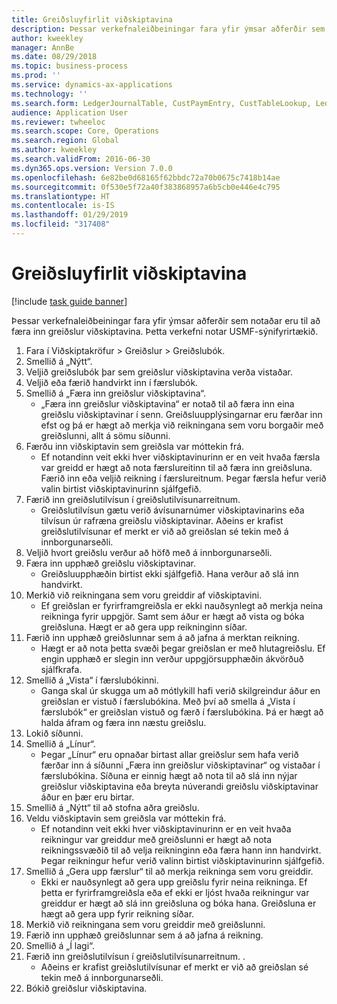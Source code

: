 ```yaml
---
title: Greiðsluyfirlit viðskiptavina
description: Þessar verkefnaleiðbeiningar fara yfir ýmsar aðferðir sem notaðar eru til að færa inn greiðslur viðskiptavina.
author: kweekley
manager: AnnBe
ms.date: 08/29/2018
ms.topic: business-process
ms.prod: ''
ms.service: dynamics-ax-applications
ms.technology: ''
ms.search.form: LedgerJournalTable, CustPaymEntry, CustTableLookup, LedgerJournalTransCustPaym, CustOpenTrans, BankAccountTableLookUp
audience: Application User
ms.reviewer: twheeloc
ms.search.scope: Core, Operations
ms.search.region: Global
ms.author: kweekley
ms.search.validFrom: 2016-06-30
ms.dyn365.ops.version: Version 7.0.0
ms.openlocfilehash: 6e82be0d68165f62bbdc72a70b0675c7418b14ae
ms.sourcegitcommit: 0f530e5f72a40f383868957a6b5cb0e446e4c795
ms.translationtype: HT
ms.contentlocale: is-IS
ms.lasthandoff: 01/29/2019
ms.locfileid: "317408"
---
```

# <a name="customer-payment-overview"></a>Greiðsluyfirlit viðskiptavina

[!include [task guide banner](../../includes/task-guide-banner.md)]

Þessar verkefnaleiðbeiningar fara yfir ýmsar aðferðir sem notaðar eru til að færa inn greiðslur viðskiptavina. Þetta verkefni notar USMF-sýnifyrirtækið.

1. Fara í Viðskiptakröfur > Greiðslur > Greiðslubók.
2. Smellið á „Nýtt“.
3. Veljið greiðslubók þar sem greiðslur viðskiptavina verða vistaðar.
4. Veljið eða færið handvirkt inn í færslubók.
5. Smellið á „Færa inn greiðslur viðskiptavina“.
    * „Færa inn greiðslur viðskiptavina“ er notað til að færa inn eina greiðslu viðskiptavinar í senn. Greiðsluupplýsingarnar eru færðar inn efst og þá er hægt að merkja við reikningana sem voru borgaðir með greiðslunni, allt á sömu síðunni.  
6. Færðu inn viðskiptavin sem greiðsla var móttekin frá.
    * Ef notandinn veit ekki hver viðskiptavinurinn er en veit hvaða færsla var greidd er hægt að nota færslureitinn til að færa inn greiðsluna. Færið inn eða veljið reikning í færslureitnum. Þegar færsla hefur verið valin birtist viðskiptavinurinn sjálfgefið.  
7. Færið inn greiðslutilvísun í greiðslutilvísunarreitnum.
    * Greiðslutilvísun gætu verið ávísunarnúmer viðskiptavinarins eða tilvísun úr rafræna greiðslu viðskiptavinar. Aðeins er krafist greiðslutilvísunar ef merkt er við að greiðslan sé tekin með á innborgunarseðli.  
8. Veljið hvort greiðslu verður að höfð með á innborgunarseðli. 
9. Færa inn upphæð greiðslu viðskiptavinar.
    * Greiðsluupphæðin birtist ekki sjálfgefið. Hana verður að slá inn handvirkt.  
10. Merkið við reikningana sem voru greiddir af viðskiptavini.
    * Ef greiðslan er fyrirframgreiðsla er ekki nauðsynlegt að merkja neina reikninga fyrir uppgjör. Samt sem áður er hægt að vista og bóka greiðsluna. Hægt er að gera upp reikninginn síðar.  
11. Færið inn upphæð greiðslunnar sem á að jafna á merktan reikning. 
    * Hægt er að nota þetta svæði þegar greiðslan er með hlutagreiðslu. Ef engin upphæð er slegin inn verður uppgjörsupphæðin ákvörðuð sjálfkrafa.  
12. Smellið á „Vista“ í færslubókinni.
    * Ganga skal úr skugga um að mótlykill hafi verið skilgreindur áður en greiðslan er vistuð í færslubókina. Með því að smella á „Vista í færslubók“ er greiðslan vistuð og færð í færslubókina. Þá er hægt að halda áfram og færa inn næstu greiðslu.  
13. Lokið síðunni.
14. Smellið á „Línur“.
    * Þegar „Línur“ eru opnaðar birtast allar greiðslur sem hafa verið færðar inn á síðunni „Færa inn greiðslur viðskiptavinar“ og vistaðar í færslubókina. Síðuna er einnig hægt að nota til að slá inn nýjar greiðslur viðskiptavina eða breyta núverandi greiðslu viðskiptavinar áður en þær eru birtar.  
15. Smellið á „Nýtt“ til að stofna aðra greiðslu. 
16. Veldu viðskiptavin sem greiðsla var móttekin frá.
    * Ef notandinn veit ekki hver viðskiptavinurinn er en veit hvaða reikningur var greiddur með greiðslunni er hægt að nota reikningssvæðið til að velja reikninginn eða færa hann inn handvirkt. Þegar reikningur hefur verið valinn birtist viðskiptavinurinn sjálfgefið.  
17. Smellið á „Gera upp færslur“ til að merkja reikninga sem voru greiddir.
    * Ekki er nauðsynlegt að gera upp greiðslu fyrir neina reikninga. Ef þetta er fyrirframgreiðsla eða ef ekki er ljóst hvaða reikningur var greiddur er hægt að slá inn greiðsluna og bóka hana. Greiðsluna er hægt að gera upp fyrir reikning síðar.  
18. Merkið við reikningana sem voru greiddir með greiðslunni. 
19. Færið inn upphæð greiðslunnar sem á að jafna á reikning.
20. Smellið á „Í lagi“.
21. Færið inn greiðslutilvísun í greiðslutilvísunarreitnum. .
    * Aðeins er krafist greiðslutilvísunar ef merkt er við að greiðslan sé tekin með á innborgunarseðli.  
22. Bókið greiðslur viðskiptavina. 

